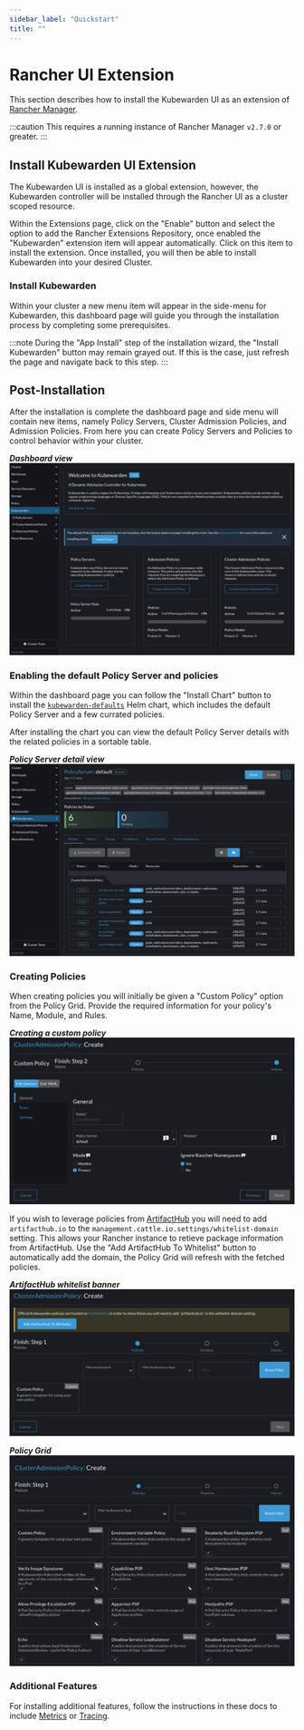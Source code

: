 ```yaml
---
sidebar_label: "Quickstart"
title: ""
---
```


# Rancher UI Extension

This section describes how to install the Kubewarden UI as an extension of [Rancher Manager](https://github.com/rancher/rancher).

:::caution
This requires a running instance of Rancher Manager `v2.7.0` or greater.
:::

## Install Kubewarden UI Extension

The Kubewarden UI is installed as a global extension, however, the Kubewarden controller will be installed through the Rancher UI as a cluster scoped resource.

Within the Extensions page, click on the "Enable" button and select the option to add the Rancher Extensions Repository, once enabled the "Kubewarden" extension item will appear automatically. Click on this item to install the extension. Once installed, you will then be able to install Kubewarden into your desired Cluster.

### Install Kubewarden

Within your cluster a new menu item will appear in the side-menu for Kubewarden, this dashboard page will guide you through the installation process by completing some prerequisites.

:::note
During the "App Install" step of the installation wizard, the "Install Kubewarden" button may remain grayed out. If this is the case, just refresh the page and navigate back to this step. 
:::

## Post-Installation

After the installation is complete the dashboard page and side menu will contain new items, namely Policy Servers, Cluster Admission Policies, and Admission Policies. From here you can create Policy Servers and Policies to control behavior within your cluster.

___Dashboard view___
![UI Dashboard](/img/ui_dashboard.png)

### Enabling the default Policy Server and policies

Within the dashboard page you can follow the "Install Chart" button to install the [`kubewarden-defaults`](https://github.com/kubewarden/helm-charts/tree/main/charts/kubewarden-defaults) Helm chart, which includes the default Policy Server and a few currated policies.

After installing the chart you can view the default Policy Server details with the related policies in a sortable table.  

___Policy Server detail view___
![UI PolicyServer Detail](/img/ui_policyserver_detail.png)

### Creating Policies

When creating policies you will initially be given a "Custom Policy" option from the Policy Grid. Provide the required information for your policy's Name, Module, and Rules.

___Creating a custom policy___ 
![UI Policy Whitelist](/img/ui_policy_custom.png)

If you wish to leverage policies from [ArtifactHub](https://artifacthub.io/packages/search?kind=13) you will need to add `artifacthub.io` to the `management.cattle.io.settings/whitelist-domain` setting. This allows your Rancher instance to retieve package information from ArtifactHub. Use the "Add ArtifactHub To Whitelist" button to automatically add the domain, the Policy Grid will refresh with the fetched policies.  

___ArtifactHub whitelist banner___ 
![UI Policy Whitelist](/img/ui_policy_whitelist.png)

___Policy Grid___
![UI Policy Create](/img/ui_policy_create.png)


### Additional Features

For installing additional features, follow the instructions in these docs to include [Metrics](./metrics.md) or [Tracing](./tracing.md).
